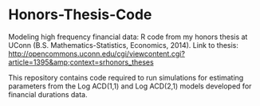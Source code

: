 # Honors-Thesis-Code
Modeling high frequency financial data: R code from my honors thesis at UConn (B.S. Mathematics-Statistics, Economics, 2014). Link to thesis: http://opencommons.uconn.edu/cgi/viewcontent.cgi?article=1395&amp;context=srhonors_theses


This repository contains code required to run simulations for estimating parameters from the Log ACD(1,1) and Log ACD(2,1) models developed for financial durations data. 
